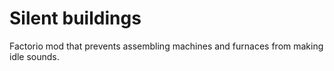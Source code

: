 # Silent buildings
Factorio mod that prevents assembling machines and furnaces from making idle sounds.
